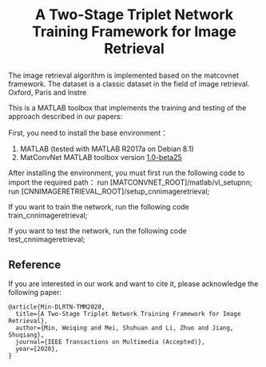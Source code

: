 # <p align="center">A Two-Stage Triplet Network Training Framework for Image Retrieval</p>

The image retrieval algorithm is implemented based on the matcovnet framework. The dataset is a classic dataset in the field of image retrieval. Oxford, Paris and Instre

This is a MATLAB toolbox that implements the training and testing of the approach described in our papers:



First, you need to install the base environment：

1. MATLAB (tested with MATLAB R2017a on Debian 8.1)
2. MatConvNet MATLAB toolbox version [1.0-beta25](http://www.vlfeat.org/matconvnet/download/matconvnet-1.0-beta25.tar.gz)

After installing the environment, you must first run the following code to import the required path：
run [MATCONVNET_ROOT]/matlab/vl_setupnn;
run [CNNIMAGERETRIEVAL_ROOT]/setup_cnnimageretrieval;

If you want to train the network, run the following code
train_cnnimageretrieval;

If you want to test the network, run the following code
test_cnnimageretrieval;


## Reference
If you are interested in our work and want to cite it, please acknowledge the following paper:

```
@article{Min-DLRTN-TMM2020,
  title={A Two-Stage Triplet Network Training Framework for Image Retrieval},
  author={Min, Weiqing and Mei, Shuhuan and Li, Zhuo and Jiang, Shuqiang},
  journal={IEEE Transactions on Multimedia (Accepted)},
  year={2020},
}
```
